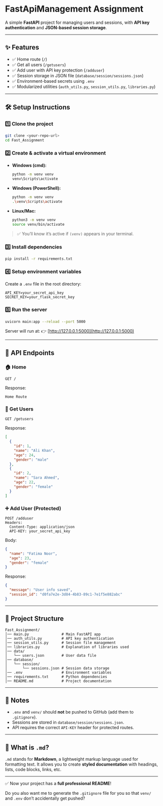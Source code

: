 # FastApiManagement Assignment

A simple **FastAPI** project for managing users and sessions, with **API key authentication** and **JSON-based session storage**.

---

## ✨ Features
- ✅ Home route (`/`)
- ✅ Get all users (`/getusers`)
- ✅ Add user with API key protection (`/adduser`)
- ✅ Session storage in JSON file (`database/session/sessions.json`)
- ✅ Environment-based secrets using `.env`
- ✅ Modularized utilities (`auth_utils.py`, `session_utils.py`, `libraries.py`)

---

## 🛠️ Setup Instructions

### 1️⃣ Clone the project
```bash
git clone <your-repo-url>
cd Fast_Assignment
````

### 2️⃣ Create & activate a virtual environment

* **Windows (cmd):**

  ```bash
  python -m venv venv
  venv\Scripts\activate
  ```
* **Windows (PowerShell):**

  ```bash
  python -m venv venv
  .\venv\Scripts\activate
  ```
* **Linux/Mac:**

  ```bash
  python3 -m venv venv
  source venv/bin/activate
  ```

> ✅ You’ll know it’s active if `(venv)` appears in your terminal.

### 3️⃣ Install dependencies

```bash
pip install -r requirements.txt
```

### 4️⃣ Setup environment variables

Create a `.env` file in the root directory:

```
API_KEY=your_secret_api_key
SECRET_KEY=your_flask_secret_key
```

### 5️⃣ Run the server

```bash
uvicorn main:app --reload --port 5000
```

Server will run at:
👉 [http://127.0.0.1:5000](http://127.0.0.1:5000)

---

## 📌 API Endpoints

### 🏠 Home

```http
GET /
```

Response:

```
Home Route
```

### 👥 Get Users

```http
GET /getusers
```

Response:

```json
[
  {
    "id": 1,
    "name": "Ali Khan",
    "age": 24,
    "gender": "male"
  },
  {
    "id": 2,
    "name": "Sara Ahmed",
    "age": 22,
    "gender": "female"
  }
]
```

### ➕ Add User (Protected)

```http
POST /adduser
Headers:
  Content-Type: application/json
  API-KEY: your_secret_api_key
```

Body:

```json
{
  "name": "Fatima Noor",
  "age": 23,
  "gender": "female"
}
```

Response:

```json
{
  "message": "User info saved",
  "session_id": "d0fa7e2e-3d84-4b83-89c1-7e1f5e882abc"
}
```

---

## 📂 Project Structure

```
Fast_Assignment/
│── main.py               # Main FastAPI app
│── auth_utils.py         # API key authentication
│── session_utils.py      # Session file management
│── libraries.py          # Explanation of libraries used
│── data/
│   └── users.json        # User data file
│── database/
│   └── session/
│       └── sessions.json # Session data storage
│── .env                  # Environment variables
│── requirements.txt      # Python dependencies
│── README.md             # Project documentation
```

---

## 📖 Notes

* `.env` and `venv/` should **not** be pushed to GitHub (add them to `.gitignore`).
* Sessions are stored in `database/session/sessions.json`.
* API requires the correct `API-KEY` header for protected routes.

---

## 🧾 What is `.md`?

`.md` stands for **Markdown**, a lightweight markup language used for formatting text.
It allows you to create **styled documentation** with headings, lists, code blocks, links, etc.

---

✅ Now your project has a **full professional README**!

Do you also want me to generate the `.gitignore` file for you so that `venv/` and `.env` don’t accidentally get pushed?

